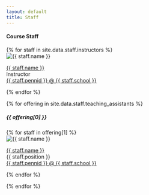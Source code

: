 ```yaml
---
layout: default
title: Staff
---
```


#### Course Staff

<div class="staff-profiles">
{% for staff in site.data.staff.instructors %}

<div class="profile">
<img alt="{{ staff.name }}" src="images/staff/{{ staff.pennid }}.png"/>

<p>
    <a class="staff-name" href="{{ staff.website }}">{{ staff.name }}</a><br>
    <span>Instructor</span><br>
    <a href="mailto:{{ staff.pennid }}@{{ staff.university_email_provider }}">{{ staff.pennid }} @ {{ staff.school }}</a>
</p>
</div>
{% endfor %}
</div>

{% for offering in site.data.staff.teaching_assistants %}
##### {{ offering[0] }}

<div class="staff-profiles">
{% for staff in offering[1] %}

<div class="profile">

<img alt="{{ staff.name }}" src="images/staff/{{ staff.pennid }}.png"/>

<p>
    <a class="staff-name" href="{{ staff.website }}">{{ staff.name }}</a><br>
    <span>{{ staff.position }}</span><br>
    <a href="mailto:{{ staff.pennid }}@{{ staff.university_email_provider }}">{{ staff.pennid }} @ {{ staff.school }}</a>
</p>
</div>

{% endfor %}
</div>

{% endfor %}